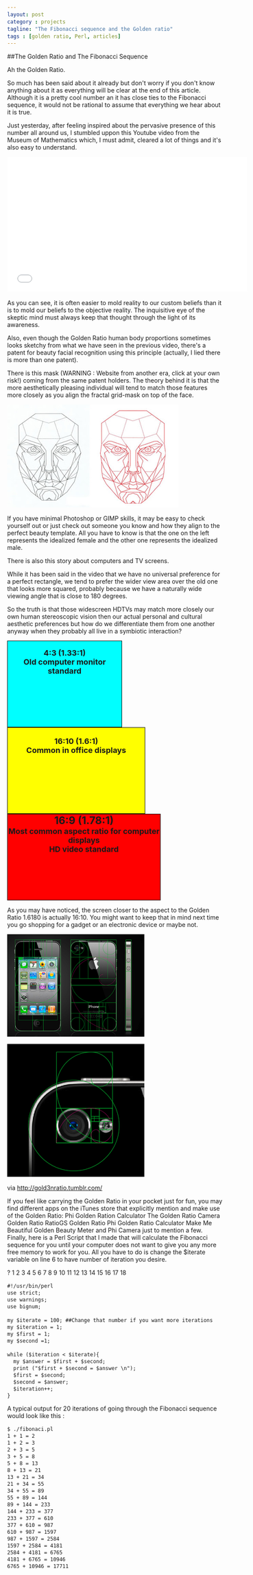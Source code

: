 ```yaml
---
layout: post
category : projects
tagline: "The Fibonacci sequence and the Golden ratio"
tags : [golden ratio, Perl, articles]
---
```

##The Golden Ratio and The Fibonacci Sequence

Ah the Golden Ratio.

So much has been said about it already but don't worry if you don't know anything about it as everything will be clear at the end of this article. Although it is a pretty cool number an it has close ties to the Fibonacci sequence, it would not be rational to assume that everything we hear about it is true.


Just yesterday, after feeling inspired about the pervasive presence of this number all around us, I stumbled uppon this Youtube video from the Museum of Mathematics which, I must admit, cleared a lot of things and it's also easy to understand.


<iframe width="560" height="315" src="//www.youtube.com/embed/JuGT1aZkPQ0?rel=0" frameborder="0" allowfullscreen></iframe>


As you can see, it is often easier to mold reality to our custom beliefs than it is to mold our beliefs to the objective reality. The inquisitive eye of the skeptic mind must always keep that thought through the light of its awareness.


Also, even though the Golden Ratio human body proportions sometimes looks sketchy from what we have seen in the previous video, there's a patent for beauty facial recognition using this principle (actually, I lied there is more than one patent).


There is this mask (WARNING : Website from another era, click at your own risk!) coming from the same patent holders. The theory behind it is that the more aesthetically pleasing individual will tend to match those features more closely as you align the fractal grid-mask on top of the face.


![Golden Ratio Beauty Mask](/assets/img/golden-ratio-beauty-mask.jpg)


If you have minimal Photoshop or GIMP skills, it may be easy to check yourself out or just check out someone you know and how they align to the perfect beauty template. All you have to know is that the one on the left represents the idealized female and the other one represents the idealized male.

There is also this story about computers and TV screens.

While it has been said in the video that we have no universal preference for a perfect rectangle, we tend to prefer the wider view area over the old one that looks more squared, probably because we have a naturally wide viewing angle that is close to 180 degrees.


So the truth is that those widescreen HDTVs may match more closely our own human stereoscopic vision then our actual personal and cultural aesthetic preferences but how do we differentiate them from one another anyway when they probably all live in a symbiotic interaction?

<div style="background-color: cyan; border: 1px solid #000; height: 200px; width: 266px;">
<div style="text-align: center;">
<span style="font-size: x-small;"><br></span></div>
<div style="text-align: center;">
<span style="font-size: large;"><b>4:3 (1.33:1)</b></span></div>
<div style="text-align: center;">
<span style="font-size: large;"><b>Old computer monitor standard</b></span></div>
</div>

<div style="background-color: yellow; border: 1px solid #000; height: 200px; width: 320px;">
<div style="text-align: center;">
<span style="font-size: large;"><b><br></b></span></div>
<div style="text-align: center;">
<span style="font-size: large;"><b>16:10 (1.6:1)</b></span></div>
<div style="text-align: center;">
<span style="font-size: large;"><b>Common in office displays</b></span></div>
</div>

<div style="background-color: red; border: 1px solid #000; height: 200px; width: 356px;">
<div style="text-align: center;">
<b style="background-color: red; font-size: x-large;">16:9 (1.78:1)</b></div>
<div style="text-align: center;">
<span style="font-size: large;"><b>Most common aspect ratio for computer displays</b></span></div>
<div style="text-align: center;">
<span style="font-size: large;"><b>HD video standard</b></span></div>
</div>


As you may have noticed, the screen closer to the aspect to the Golden Ratio 1.6180 is actually 16:10. You might want to keep that in mind next time you go shopping for a gadget or an electronic device or maybe not.


![iphone golden ratio](/assets/img/iphone-golden-ratio-0.png)


![iphone camera golden ratio](/assets/img/iphone-golden-ratio-1.png)

via http://gold3nratio.tumblr.com/

If you feel like carrying the Golden Ratio in your pocket just for fun, you may find different apps on the iTunes store that explicitly mention and make use of the Golden Ratio:
Phi Golden Ration Calculator
The Golden Ratio Camera
Golden Ratio
RatioGS
Golden Ratio Phi
Golden Ratio Calculator
Make Me Beautiful
Golden Beauty Meter
and Phi Camera just to mention a few.
Finally, here is a Perl Script that I made that will calculate the Fibonacci sequence for you until your computer does not want to give you any more free memory to work for you.
All you have to do is change the $iterate variable on line 6 to have number of iteration you desire.

?
1
2
3
4
5
6
7
8
9
10
11
12
13
14
15
16
17
18


    #!/usr/bin/perl
    use strict;
    use warnings;
    use bignum;

    my $iterate = 100; ##Change that number if you want more iterations
    my $iteration = 1;
    my $first = 1;
    my $second =1;

    while ($iteration < $iterate){
      my $answer = $first + $second;
      print ("$first + $second = $answer \n");
      $first = $second;
      $second = $answer;
      $iteration++;
    }

A typical output for 20 iterations of going through the Fibonacci sequence would look like this :

    $ ./fibonaci.pl
    1 + 1 = 2
    1 + 2 = 3
    2 + 3 = 5
    3 + 5 = 8
    5 + 8 = 13
    8 + 13 = 21
    13 + 21 = 34
    21 + 34 = 55
    34 + 55 = 89
    55 + 89 = 144
    89 + 144 = 233
    144 + 233 = 377
    233 + 377 = 610
    377 + 610 = 987
    610 + 987 = 1597
    987 + 1597 = 2584
    1597 + 2584 = 4181
    2584 + 4181 = 6765
    4181 + 6765 = 10946
    6765 + 10946 = 17711